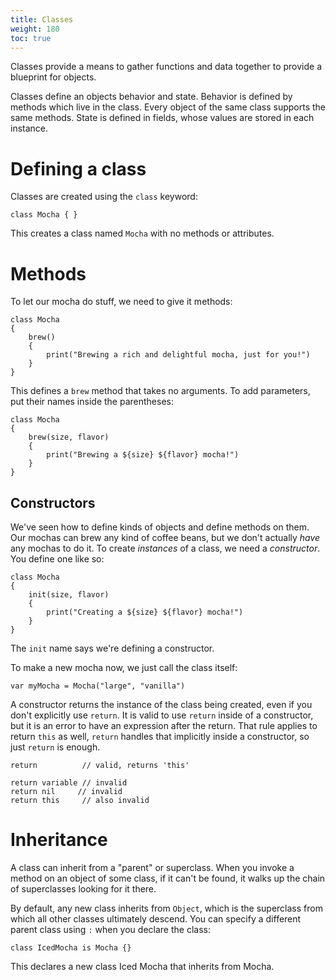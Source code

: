 ```yaml
---
title: Classes
weight: 180
toc: true
---
```


Classes provide a means to gather functions and data together to provide a blueprint for objects.

Classes define an objects behavior and state. Behavior is defined by methods which live in the class. Every object of the same class supports the same methods. State is defined in fields, whose values are stored in each instance.

# Defining a class

Classes are created using the `class` keyword:

```tea
class Mocha { }
```

This creates a class named `Mocha` with no methods or attributes.

# Methods

To let our mocha do stuff, we need to give it methods:

```tea
class Mocha
{
    brew()
    {
        print("Brewing a rich and delightful mocha, just for you!")
    }
}
```

This defines a `brew` method that takes no arguments. To add parameters, put their names inside the parentheses:

```tea
class Mocha
{
    brew(size, flavor)
    {
        print("Brewing a ${size} ${flavor} mocha!")
    }
}
```

## Constructors

We've seen how to define kinds of objects and define methods on them.
Our mochas can brew any kind of coffee beans, but we don't actually *have* any mochas to do it. To create *instances* of a class, we need a *constructor*. You define one like so:

```tea
class Mocha
{
    init(size, flavor)
    {
        print("Creating a ${size} ${flavor} mocha!")
    }
}
```

The `init` name says we're defining a constructor.

To make a new mocha now, we just call the class itself:

```tea
var myMocha = Mocha("large", "vanilla")
```

A constructor returns the instance of the class being created, even if you don't explicitly use `return`. It is valid to use `return` inside of a constructor, but it is an error to have an expression after the return. That rule applies to return `this` as well, `return` handles that implicitly inside a constructor, so just `return` is enough.

```tea
return          // valid, returns 'this'

return variable // invalid
return nil     // invalid
return this     // also invalid
```

# Inheritance

A class can inherit from a "parent" or superclass. When you invoke a method on an object of some class, if it can't be found, it walks up the chain of superclasses looking for it there.

By default, any new class inherits from `Object`, which is the superclass from which all other classes ultimately descend. You can specify a different parent class using `:` when you declare the class:

```tea
class IcedMocha is Mocha {}
```

This declares a new class Iced Mocha that inherits from Mocha.